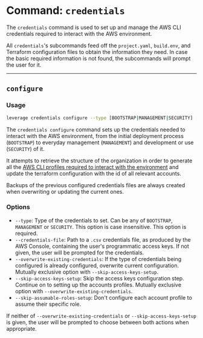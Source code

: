 # Command: `credentials`

The `credentials` command is used to set up and manage the AWS CLI credentials required to interact with the AWS environment.

All `credentials`'s subcommands feed off the `project.yaml`, `build.env`, and Terraform configuration files to obtain the information they need. In case the basic required information is not found, the subcommands will prompt the user for it.

---
## `configure`

### Usage
``` bash
leverage credentials configure --type [BOOTSTRAP|MANAGEMENT|SECURITY] [options]
```

The `credentials configure` command sets up the credentials needed to interact with the AWS environment, from the initial deployment process (`BOOTSTRAP`) to everyday management (`MANAGEMENT`) and development or use (`SECURITY`) of it.

It attempts to retrieve the structure of the organization in order to generate all the [AWS CLI profiles required to interact with the environment](../../../features/identities/credentials.md) and update the terraform configuration with the id of all relevant accounts.

Backups of the previous configured credentials files are always created when overwriting or updating the current ones.

### Options
* `--type`: Type of the credentials to set. Can be any of `BOOTSTRAP`, `MANAGEMENT` or `SECURITY`. This option is case insensitive. This option is required.
* `--credentials-file`: Path to a `.csv` credentials file, as produced by the AWS Console, containing the user's programmatic access keys. If not given, the user will be prompted for the credentials.
* `--overwrite-existing-credentials`: If the type of credentials being configured is already configured, overwrite current configuration. Mutually exclusive option with `--skip-access-keys-setup`.
* `--skip-access-keys-setup`: Skip the access keys configuration step. Continue on to setting up the accounts profiles. Mutually exclusive option with `--overwrite-existing-credentials`.
* `--skip-assumable-roles-setup`: Don't configure each account profile to assume their specific role.

If neither of `--overwrite-existing-credentials` or `--skip-access-keys-setup` is given, the user will be prompted to choose between both actions when appropriate.
